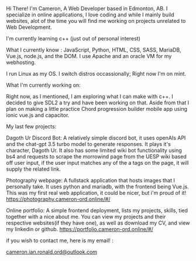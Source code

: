 
Hi There!
I'm Cameron, A Web Developer based in Edmonton, AB. I specialize in online applications, I love coding and while I mainly build websites, alot of the time you will find me working on projects unrelated to Web Development.

I'm currently learning c++ (just out of personal interest)

What I currently know : JavaScript, Python, HTML, CSS, SASS, MariaDB, Vue.js, node.js, and the DOM. I use Apache and an oracle VM for my webhosting.

I run Linux as my OS. I switch distros occassionally; Right now I'm on mint.

What I'm currently working on:

Right now, as I mentioned, I am exploring what I can make with c++. I decided to give SDL2 a try and have been working on that.
Aside from that I plan on making a little practice Chord progression builder mobile app using ionic vue.js and capacitor.

My last few projects:

Dagoth Ur Discord Bot: A relatively simple discord bot, it uses openAIs API and the chat-gpt 3.5 turbo model to generate responses. It plays it's character, Dagoth Ur. It also has some limited wiki bot functionality using bs4 and requests to scrape the morrowind page from the UESP wiki based off user input, if the user input matches any of the a tags on the page, it will supply the related link.

Photography webpage: A fullstack application that hosts images that I personally take. It uses python and mariadb, with the frontend being Vue.js. This was my first real web application, it could be nicer, but i'm proud of it! https://photography.cameron-ord.online/#/

Online portfolio: A simple frontend deployment, lists my projects, skills, tied together with a nice about me. You can view my projects and their respective websites(if they have one), as well as download my CV, and view my linkedin or github. https://portfolio.cameron-ord.online/#/

if you wish to contact me, here is my email! : 

cameron.ian.ronald.ord@outlook.com

